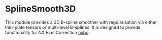 # SplineSmooth3D

This module provides a 3D B-spline smoother with regularisation via either thin-plate tensors or multi-level B-splines. It is designed to provide functionality for NX Bias Correction [nxbc](https://github.com/imalone/nxbc).
